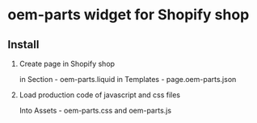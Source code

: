 # oem-parts widget for Shopify shop

## Install

1. Create page in Shopify shop
    
    in Section - oem-parts.liquid
    in Templates - page.oem-parts.json

2. Load production code of javascript and css files

    Into Assets - oem-parts.css and oem-parts.js

